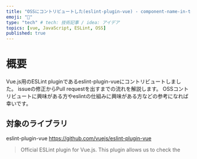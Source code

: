 ```yaml
---
title: "OSSにコントリビュートした(eslint-plugin-vue) - component-name-in-template-casing"
emoji: "🔨"
type: "tech" # tech: 技術記事 / idea: アイデア
topics: [vue, JavaScript, ESLint, OSS]
published: true
---
```


# 概要

Vue.js用のESLint pluginであるeslint-plugin-vueにコントリビュートしました。
issueの修正からPull requestを出すまでの流れを解説します。
OSSコントリビュートに興味がある方やeslintの仕組みに興味がある方などの参考になれば幸いです。


## 対象のライブラリ
eslint-plugin-vue
https://github.com/vuejs/eslint-plugin-vue

> Official ESLint plugin for Vue.js.
> This plugin allows us to check the <template> and <script> of .vue files with ESLint, as well as Vue code in .js files.

## issueの内容
https://github.com/vuejs/eslint-plugin-vue/issues/2048

> [vue/component-name-in-template-casing] False positive for dynamic component in template


# コントリビュートまでの実施内容

## 問題内容を把握する

まず、問題の内容を確認します。
issueを見ると、

> I've found a false positive scenario when TypeScript is enabled and type Component is imported from the vue library.

と書いてあります。

False positiveですので、本来はエラーではないものがエラーとして検知されてしまっているということのようです。


もう少し詳しくissueを見てみますと以下のように記載されております。

**What did you do?**
```vue
<template>
  <component />
</template>

<script lang="ts" setup>
  import { type Component } from 'vue';
</script>
```

**What actually happened?**
```bash
App.vue
  2:3  error  Component name "component" is not PascalCase  vue/component-name-in-template-casing

✖ 1 problem (1 error, 0 warnings)
  1 error and 0 warnings potentially fixable with the `--fix` option.
```

`<component />`はエラーとして検出するべきではないということのようです。


## eslintの仕組みを理解する

eslintはアプリケーション開発には導入はしているのですが自分でルールを作ったことはないため、まずはeslintの仕組みを理解する必要がありました。
まずは[Contribution Guide](https://github.com/vuejs/eslint-plugin-vue#beers-contribution-guide)を見ます。

> Be sure to read the [official ESLint guide](https://eslint.org/docs/latest/developer-guide/working-with-rules) before you start writing a new rule.

とのことですので、[official ESLint guide](https://eslint.org/docs/latest/developer-guide/working-with-rules)を早速見てみます。


> Each rule in ESLint has three files named with its identifier (for example, no-extra-semi).
> - in the lib/rules directory: a source file (for example, no-extra-semi.js)
> - in the tests/lib/rules directory: a test file (for example, no-extra-semi.js)
> - in the docs/src/rules directory: a Markdown documentation file (for example, no-extra-semi.md)

`lib/rules`の中にルール名.jsのファイルがあるようです。`tests/lib/rules`、`docs/src/rules`にも同様にルール名.jsでファイルがあるようです。今回は`component-name-in-template-casing`のバグですので、`component-name-in-template-casing.js`を修正すれば良さそうです。


ESLintの公式ドキュメントをもう少し見てみますと、

> create (function) returns an object with methods that ESLint calls to “visit” nodes while traversing the abstract syntax tree (AST as defined by ESTree) of JavaScript code:

と記述されており、どうやらcreateの中にチェックを行う処理を書くようになっているようです。


eslint-plugin-vueのContribution Guideの方に戻りますと、

> To see what an abstract syntax tree (AST) of your code looks like, you may use AST Explorer. After opening AST Explorer, select Vue as the syntax and vue-eslint-parser as the parser.

と書かれており、ASTについても知っておく必要があるようです。
ASTというのはソースコードを解析してtree状で表現したもののようです。
[AST Explorer](https://astexplorer.net/)というものがあり、こちらに実際のJavaScriptコードをいれてみるとどのように分解されるのかがイメージ付きます。


なんとなくeslintの仕組みは理解できて、`component-name-in-template-casing.js`の`create`を修正すれば良さそうということはわかりました。ただ、具体的にどこをどう修正すれば良さそうかがまだイメージがつかなかったのでもう少し調査を進めます。


eslintではカスタムルールを作成できるということは知っていたので、カスタムルールを試しに作成してみて学習することにしました。
カスタムルールの作成に関しては、以下の2つの記事が参考になりました。

https://qiita.com/mysticatea/items/cc3f648e11368799e66c
https://techblog.yahoo.co.jp/javascript/how-to-create-eslint-rules/

こちらの記事を参考にして実際に簡単なカスタムルールを作ってみることで概ねESLintの仕組みが理解できました。


## 開発環境を構築する

ESLintの仕組みが概ね理解できたので、ローカルに開発環境を構築します。

[eslint-plugin-vue](https://github.com/vuejs/eslint-plugin-vue)をforkしてローカルにソースコードをcloneします。
`npm install`を実行して、とりあえずテストが動くかを確認します。
`package.json`を見ますと、

```json:package.json
"scripts": {
  ・・・
  "start": "npm run test:base -- --watch --growl",
  "test:base": "mocha \"tests/lib/**/*.js\" --reporter dot",
  "test": "nyc npm run test:base -- \"tests/integrations/*.js\" --timeout 60000",
  ・・・
}  
```

とあるので、`npm run test`を実行しておけば良さそうです。

```bash
❯ npm run test  

> eslint-plugin-vue@9.8.0 test
> nyc npm run test:base -- "tests/integrations/*.js" --timeout 60000

・・・

  9367 passing (1m)
```

テストは問題なく実行できました。
これで開発ができる状態になりました。


## 修正する

開発環境が整いましたのでどのように修正をしてくか考えます。

### 修正方針を決める

#### 期待動作を確認する

eslint-plugin-vueのメンテナーの方から、

> type-only imports should always be ignored in <script setup> for this rule.

というコメントをいただいており、type-only importの場合はlinterでのチェックをしないようにするのが良さそうです。
今回の修正対象のルールである[component-name-in-template-casing](https://eslint.vuejs.org/rules/component-name-in-template-casing.html)を見ると、optionに`registeredComponentsOnly`という設定があるため、これも考慮しておく必要がありそうです。
まとめると、以下の動作となるように修正する必要があることがわかりました。
- type-only import かつ `registeredComponentsOnly=false`の場合: linterでチェックしない
- type-only import かつ `registeredComponentsOnly=true`の場合: linterでチェックする

#### 修正箇所のあたりを付ける

次にソースコードのどのあたりを修正するのが良いかあたりを付けます。
`/lib/rules/component-name-in-template-casing.js`のコードを見ると、以下でregisteredComponentsにコンポーネント名と思われるものを追加している箇所があります。

```js:component-name-in-template-casing.js
if (utils.isScriptSetup(context)) {
  ・・・
    for (const variable of (moduleScope && moduleScope.variables) || []) {
      registeredComponents.add(variable.name)
    }
  ・・・
}
```

さらにもう少しコードを読み進めますと以下でチェック対象かどうかを判定しているところがあります。
```js:component-name-in-template-casing.js
function isVerifyTarget(node) {
  ・・・
  // We only verify the registered components.
  return registeredComponents.has(casing.pascalCase(node.rawName))
}
```

修正方法は`registeredComponents.add`の前でtype-only importかどうかをチェックして、type-only importの場合はaddしないようにするという方針が良さそうです。


#### 修正方法を検討する

対象のimport文がtype-only importかどうかをチェックするロジックが必要になるため、次にこのチェック方法を検討します。

AST Explorerで`import { type Component } from 'vue'`を入力して解析結果を見てみると

![](https://storage.googleapis.com/zenn-user-upload/ddbdee16d2ae-20230108.png)

となっており、`importKind: type`でチェックできそうです。


`component-name-in-template-casing.js`のソースコードを再び見てみますと、contextオブジェクトから`getSourceCode()`で対象のコードを取得して、いくつかのプロパティにアクセスして`variable.name`でコンポーネント名を取得しています。

```js:component-name-in-template-casing.js
if (utils.isScriptSetup(context)) {
  // For <script setup>
  const globalScope = context.getSourceCode().scopeManager.globalScope
  if (globalScope) {
    // Only check find the import module
    const moduleScope = globalScope.childScopes.find(
      (scope) => scope.type === 'module'
    )
    for (const variable of (moduleScope && moduleScope.variables) || []) {
      registeredComponents.add(variable.name)
    }
  }
}
```

variableからどういう情報が取得できるか[Variable interfaceのドキュメント](https://eslint.org/docs/latest/developer-guide/scope-manager-interface#variable-interface)を見てみます。
`Variable.def`が`Definition[]`型となっており、さらに[Definition interfaceのドキュメント](https://eslint.org/docs/latest/developer-guide/scope-manager-interface#definition-interface)にimportに関する記述があるのでここでtype-only importかどうかの判定ができそうです。

| type | node |
| ---- | ---- | 
| "ImportBinding" |	ImportSpecifier, ImportDefaultSpecifier, or ImportNamespaceSpecifier |


ImportBindingあたりを使ってtype-only importかどうかを判定できそうということはわかりましたが、既存のeslint-plugin-vueのルールにも同様の箇所があるのではないかと思い、念のため他のルールを見てみました。すると、[no-undef-componentsのコード](https://github.com/vuejs/eslint-plugin-vue/blob/master/lib/rules/no-undef-components.js)に以下のコードがあり、このロジックを使えば良いことがわかりました。

```js:no-undef-components.js
(variable.defs.length > 0 &&
  variable.defs.every((def) => {
    if (def.type !== 'ImportBinding') {
      return false
    }
    if (def.parent.importKind === 'type') {
      // check for `import type Foo from './xxx'`
      return true
    }
    if (
      def.node.type === 'ImportSpecifier' &&
      def.node.importKind === 'type'
    ) {
      // check for `import { type Foo } from './xxx'`
      return true
    }
    return false
  }))
```



### 修正する

修正方法がわかりましたので、コードの修正をします。

#### テストコードを修正する

先にまずはテストコードを修正して、unit testがエラーになることを確認します。
テストコードに以下のようなテストケースを追加しました。

```diff:tests/lib/rules/component-name-in-template-casing.js
  valid: [
    ・・・
+   {
+     code: `
+       <script setup lang="ts">
+         import type Foo from './Foo.vue'
+         import type { HelloWorld1 } from './components/HelloWorld'
+         import { type HelloWorld2 } from './components/HelloWorld2'
+         import type { HelloWorld as HelloWorld3 } from './components/HelloWorld3'
+         import { type HelloWorld as HelloWorld4 } from './components/HelloWorld4';
+         import { type default as HelloWorld5 } from './components/HelloWorld5';
+         import { type Component } from 'vue';
+       </script>
+       <template>
+         <foo />
+         <hello-world1 />
+         <hello-world2 />
+         <hello-world3 />
+         <hello-world4 />
+         <hello-world5 />
+         <component />
+       </template>
+     `,
+     options: ['PascalCase', { registeredComponentsOnly: true }],
+     parserOptions: {
+       parser: require.resolve('@typescript-eslint/parser')
+     }
+   }
  　・・・
  ]

```

#### バグを修正する

そしてルールのバグを以下のように修正します。

```diff:lib/rules/component-name-in-template-casing.js
+ function isTypeOnlyImport(variable) {
+   if (variable.defs.length === 0) return false
+ 
+   return variable.defs.every((def) => {
+     if (def.type !== 'ImportBinding') {
+       return false
+     }
+     if (def.parent.importKind === 'type') {
+       // check for `import type Foo from './xxx'`
+       return true
+     }
+     if (def.node.type === 'ImportSpecifier' && def.node.importKind === 'type') {
+       // check for `import { type Foo } from './xxx'`
+       return true
+     }
+     return false
+   })
+ }
  ・・・
  module.exports = {
    ・・・
    create(context) {
      if (utils.isScriptSetup(context)) {
        // For <script setup>
        const globalScope = context.getSourceCode().scopeManager.globalScope
        if (globalScope) {
          // Only check find the import module
          const moduleScope = globalScope.childScopes.find(
            (scope) => scope.type === 'module'
          )
          for (const variable of (moduleScope && moduleScope.variables) || []) {
-           registeredComponents.add(variable.name)
+           if (!isTypeOnlyImport(variable)) {
+             registeredComponents.add(variable.name)
+           }
          }
        }
      }  
・・・
```

修正後にunit testを実行して無事にpassすることを確認できました！

### PRを出す

最後にPull requestを出して完了です。
すぐにレビューをしてもらえて無事にマージされました！
https://github.com/vuejs/eslint-plugin-vue/pull/2069


# まとめ

OSSコントリビュートのメリットの1つとしてライブラリに詳しくなれることがあると思います。今回のeslint-plugin-vueも正にそのとおりで、issueの修正を通してeslint-plugin-vueの仕組みやカスタムルールの作り方を習得することができました。
簡単なカスタムルールなら作れそうな気がしたので、実際のプロジェクトでもカスタムルールの作成にチャレンジしてみようと思います。